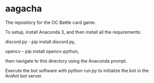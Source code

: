 # aagacha
 
The repository for the OC Battle card game. 

To setup, install Anaconda 3, and then install all the requirements:

discord.py - pip install discord.py,

opencv - pip install opencv-python, 

then navigate to this directory using the Anaconda prompt. 

Execute the bot software with python run.py to initialize the bot in the AniAnt bot server.
